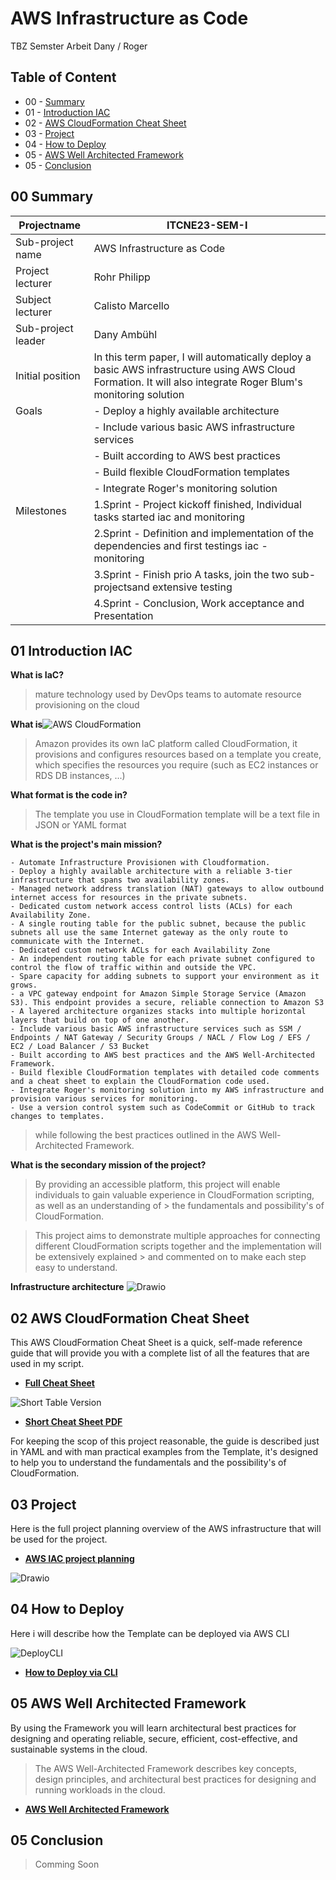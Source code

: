 AWS Infrastructure as Code
==== 

TBZ Semster Arbeit Dany / Roger

## Table of Content

* 00 - [Summary](#01-Summary)
* 01 - [Introduction IAC](#01-Introduction-IAC)
* 02 - [AWS CloudFormation Cheat Sheet](#02-AWS-CloudFormation-Cheat-Sheet)
* 03 - [Project](#04-Project)
* 04 - [How to Deploy](#03-How-to-Deploy)
* 05 - [AWS Well Architected Framework ](#03-AWS-Well-Architected-Framework)
* 05 - [Conclusion](#05-Conclusion)

## 00 Summary

| Projectname | ITCNE23-SEM-I |
|---|---|
| Sub-project name | AWS Infrastructure as Code  |
| Project lecturer | Rohr Philipp |
| Subject lecturer | Calisto Marcello |
| Sub-project leader | Dany Ambühl  |
| Initial position | In this term paper, I will automatically deploy a basic AWS infrastructure using AWS Cloud Formation. It will also integrate Roger Blum's monitoring solution |
| Goals  | - Deploy a highly available architecture |
|   | - Include various basic AWS infrastructure services |
|   | - Built according to AWS best practices  |
|   | - Build flexible CloudFormation templates  |
|   | - Integrate Roger's monitoring solution |
| Milestones | 1.Sprint - Project kickoff finished, Individual tasks started iac and monitoring |
|  | 2.Sprint - Definition and implementation of the dependencies and first testings iac - monitoring |
|  | 3.Sprint - Finish prio A tasks, join the two sub-projectsand extensive testing 
|  | 4.Sprint - Conclusion, Work acceptance and Presentation |

## 01 Introduction IAC

**What is IaC?**

> mature technology used by DevOps teams to automate resource provisioning on the cloud

**What is**![AWS CloudFormation](images/cloudformation_logo.png)
 
> Amazon provides its own IaC platform called CloudFormation, it provisions and configures resources based on a template you create, which specifies the resources you require (such as EC2 instances or RDS DB instances, ...)

**What format is the code in?**

> The template you use in CloudFormation template will be a text file in JSON or YAML format 

**What is the project's main mission?**

```
- Automate Infrastructure Provisionen with Cloudformation.
- Deploy a highly available architecture with a reliable 3-tier infrastructure that spans two availability zones.
- Managed network address translation (NAT) gateways to allow outbound internet access for resources in the private subnets.
- Dedicated custom network access control lists (ACLs) for each Availability Zone.
- A single routing table for the public subnet, because the public subnets all use the same Internet gateway as the only route to communicate with the Internet.
- Dedicated custom network ACLs for each Availability Zone
- An independent routing table for each private subnet configured to control the flow of traffic within and outside the VPC.
- Spare capacity for adding subnets to support your environment as it grows.
- a VPC gateway endpoint for Amazon Simple Storage Service (Amazon S3). This endpoint provides a secure, reliable connection to Amazon S3
- A layered architecture organizes stacks into multiple horizontal layers that build on top of one another. 
- Include various basic AWS infrastructure services such as SSM / Endpoints / NAT Gateway / Security Groups / NACL / Flow Log / EFS / EC2 / Load Balancer / S3 Bucket
- Built according to AWS best practices and the AWS Well-Architected Framework.
- Build flexible CloudFormation templates with detailed code comments and a cheat sheet to explain the CloudFormation code used.
- Integrate Roger's monitoring solution into my AWS infrastructure and provision various services for monitoring.
- Use a version control system such as CodeCommit or GitHub to track changes to templates.
```

> while following the best practices outlined in the AWS Well-Architected Framework.

**What is the secondary mission of the project?**

> By providing an accessible platform, this project will enable individuals to gain valuable experience in CloudFormation scripting, as well as an understanding of > the fundamentals and possibility's of CloudFormation.

> This project aims to demonstrate multiple approaches for connecting different CloudFormation scripts together and the implementation will be extensively explained > and commented on to make each step easy to understand. 

**Infrastructure architecture**
![Drawio](images/AWSInfra01.png)

## 02 AWS CloudFormation Cheat Sheet

This AWS CloudFormation Cheat Sheet is a quick, self-made reference guide that will provide you with a complete list of all the features that are used in my script.

- [**Full Cheat Sheet**](Cheat_Sheet_Cloud_Formation.md)

![Short Table Version](images/cheat_logo.png)  

- [**Short Cheat Sheet PDF**](cheatsheet_aws-cloudformation.pdf)

For keeping the scop of this project reasonable, the guide is described just in YAML and with man practical examples from the Template, it's designed to help you to understand the fundamentals and the possibility's of CloudFormation.
## 03 Project  

Here is the full project planning overview of the AWS infrastructure that will be used for the project.

- [**AWS IAC project planning**](awsproject.md)

![Drawio](images/AWSInfraInstances.png)

## 04 How to Deploy 

Here i will describe how the Template can be deployed via AWS CLI 
 
![DeployCLI](images/deploy.png)  


- [**How to Deploy via CLI**](howtodeploy.md)

## 05 AWS Well Architected Framework 

By using the Framework you will learn architectural best practices for designing and operating reliable, secure, efficient, cost-effective, and sustainable systems in the cloud.

> The AWS Well-Architected Framework describes key concepts, design principles, and architectural best practices for designing and running workloads in the cloud.

- [**AWS Well Architected Framework**](best_practice.md)

## 05 Conclusion

> Comming Soon




